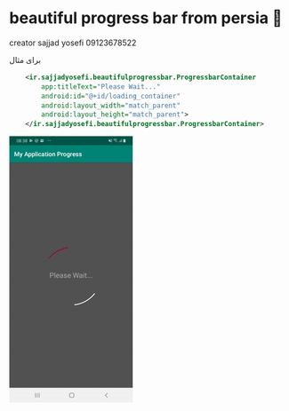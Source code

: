 # beautiful progress bar from persia 💖


creator sajjad yosefi 09123678522

برای مثال
```xml
    <ir.sajjadyosefi.beautifulprogressbar.ProgressbarContainer
        app:titleText="Please Wait..."
        android:id="@+id/loading_container"
        android:layout_width="match_parent"
        android:layout_height="match_parent">
    </ir.sajjadyosefi.beautifulprogressbar.ProgressbarContainer>
```
![alt text](https://raw.githubusercontent.com/yosefi1988/beautifulprogressbar/master/app/src/main/res/drawable/device20190917083815.gif)


